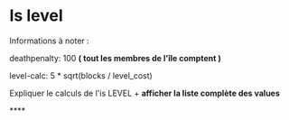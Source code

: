 # Is level

Informations à noter :

deathpenalty: 100 **\( tout les membres de l'île comptent \)**

level-calc: 5 \* sqrt\(blocks / level\_cost\)





Expliquer le calculs de l'is LEVEL + **afficher la liste complète des values**  

\*\*\*\*


